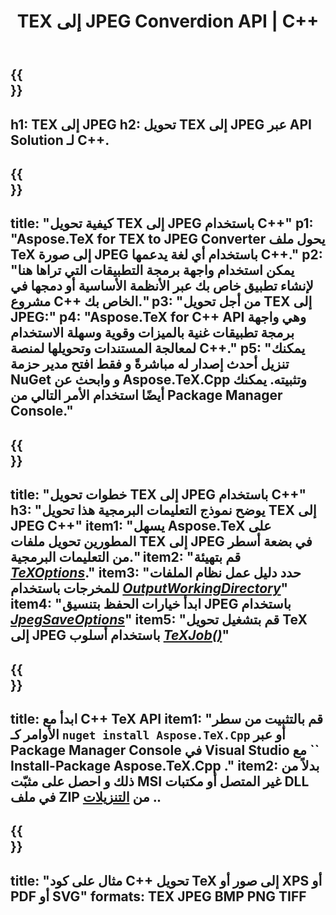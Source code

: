 ﻿---
translation: true
template: /_templates/_conversion-child-cpp.md
title: TEX إلى JPEG Converdion API | C++
description: وظيفة تحويل TeX إلى JPEG. ادمج مكتبة C++ المحلية هذه في مشروعك أو استخدم التطبيقات عبر الأنظمة الأساسية لتحويل TeX إلى JPEG.
keywords: tex إلى jpeg api cpp و دمج tex2jpeg C++
url: /cpp/conversion/tex-to-jpeg/
family: tex
platformtag: cpp
feature: conversion
informat: TEX
outformat: JPEG
otherformats: BMP PNG TIFF PDF SVG XPS
---

{{<section banner>}}
---
h1: TEX إلى JPEG
h2: تحويل TEX إلى JPEG عبر API Solution لـ C++.
---

{{<section overview>}}
---
title: "كيفية تحويل TEX إلى JPEG باستخدام C++"
p1: "Aspose.TeX for TEX to JPEG Converter يحول ملف TeX إلى صورة JPEG باستخدام أي لغة يدعمها C++."
p2: "يمكن استخدام واجهة برمجة التطبيقات التي تراها هنا لإنشاء تطبيق خاص بك عبر الأنظمة الأساسية أو دمجها في مشروع C++ الخاص بك."
p3: "من أجل تحويل TEX إلى JPEG:"
p4: "Aspose.TeX for C++ API وهي واجهة برمجة تطبيقات غنية بالميزات وقوية وسهلة الاستخدام لمعالجة المستندات وتحويلها لمنصة C++."
p5: "يمكنك تنزيل أحدث إصدار له مباشرةً و فقط افتح مدير حزمة NuGet و وابحث عن Aspose.TeX.Cpp وتثبيته. يمكنك أيضًا استخدام الأمر التالي من Package Manager Console."
---

{{<section feature1>}}
---
title: "خطوات تحويل TEX إلى JPEG باستخدام C++"
h3: "يوضح نموذج التعليمات البرمجية هذا تحويل TEX إلى JPEG C++"
item1: "يسهل Aspose.TeX على المطورين تحويل ملفات TEX إلى JPEG في بضعة أسطر من التعليمات البرمجية."
item2: "قم بتهيئة [*TeXOptions*](https://reference.aspose.com/tex/cpp/class/aspose.te_x.te_x_options)."
item3: "حدد دليل عمل نظام الملفات للمخرجات باستخدام [*OutputWorkingDirectory*](https://reference.aspose.com/tex/cpp/class/aspose.te_x.te_x_options#aa4f4ea6dab7db5ba1b40800495f16f63)"
item4: "ابدأ خيارات الحفظ بتنسيق JPEG باستخدام [*JpegSaveOptions*](https://reference.aspose.com/tex/cpp/class/aspose.te_x.presentation.image.jpeg_save_options)"
item5: "قم بتشغيل تحويل TeX إلى JPEG باستخدام أسلوب [*TeXJob()*](https://reference.aspose.com/tex/cpp/class/aspose.te_x.te_x_job)"
---

{{<section feature2>}}
---
title: ابدأ مع C++ TeX API
item1: "قم بالتثبيت من سطر الأوامر كـ ```nuget install Aspose.TeX.Cpp``` أو عبر Package Manager Console في Visual Studio مع `` Install-Package Aspose.TeX.Cpp ."
item2: بدلاً من ذلك و احصل على مثبّت MSI غير المتصل أو مكتبات DLL في ملف ZIP من [التنزيلات](https://downloads.aspose.com/tex/cpp) ..
---

{{<section widget>}}
---
title: "مثال على كود C++ تحويل TeX إلى صور أو XPS أو PDF أو SVG"
formats: TEX JPEG BMP PNG TIFF
---